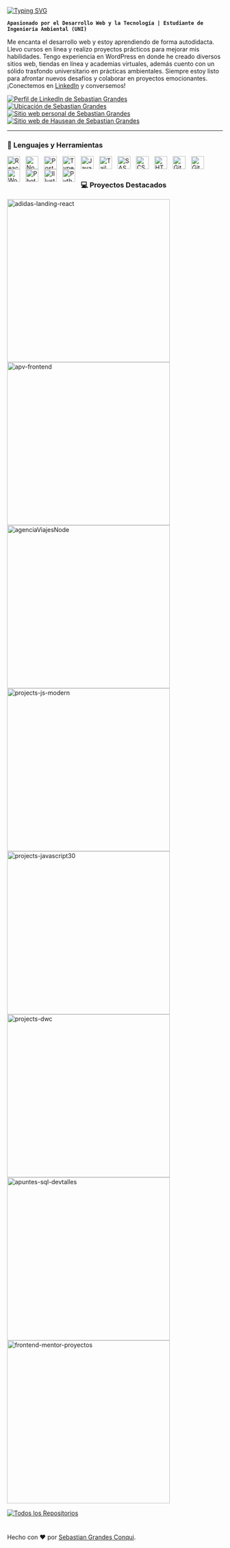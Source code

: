 [![Typing SVG](https://readme-typing-svg.demolab.com?font=Roboto&weight=900&size=30&pause=1000&color=4d597c&vCenter=true&random=false&width=440&height=35&lines=%F0%9F%91%8B+Hola%2C+soy+Sebastian+Grandes;%F0%9F%99%8C+Bienvenido+a+mi+GitHub)](https://git.io/typing-svg)  

**`Apasionado por el Desarrollo Web y la Tecnología | Estudiante de Ingeniería Ambiental (UNI)`**

Me encanta el desarrollo web y estoy aprendiendo de forma autodidacta. Llevo cursos en línea y realizo proyectos prácticos para mejorar mis habilidades. Tengo experiencia en WordPress en donde he creado diversos sitios web, tiendas en línea y academias virtuales, además cuento con un sólido trasfondo universitario en prácticas ambientales. Siempre estoy listo para afrontar nuevos desafíos y colaborar en proyectos emocionantes. ¡Conectemos en [LinkedIn](https://www.linkedin.com/in/sebasgrandes/) y conversemos!

<p align="left">
  <a href="https://www.linkedin.com/in/sebasgrandes">
     <img alt="Perfil de LinkedIn de Sebastian Grandes" title="Conversemos por LinkedIn" src="https://img.shields.io/badge/sebasgrandes-sebasgrandes?style=for-the-badge&logo=linkedin&labelColor=005fbd&color=006cd7"/></a> 
  <a href="#">
     <img alt="Ubicación de Sebastian Grandes" title="Lima, Perú" src="https://img.shields.io/badge/Per%C3%BA-sebasgrandes?style=for-the-badge&logo=googlemaps&logoColor=white&label=Lima&labelColor=c94034&color=ea4335"/></a>
<!--   <a href="https://github.com/sebasgrandes?tab=repositories">
     <img alt="Repositorios de Sebastian Grandes en GitHub" title="Mis repositorios" src="https://img.shields.io/badge/Mis%20Repositorios-sebasgrandes?style=for-the-badge&logo=files&logoColor=white&labelColor=313649&color=3f4965"/></a> -->
  <a href="https://sebastiangrandes.com">
     <img alt="Sitio web personal de Sebastian Grandes" title="sitio web sebastiangrandes.com" src="https://img.shields.io/badge/sebastiangrandes.com-sebasgrandes?style=for-the-badge&logo=googlechrome&logoColor=white&labelColor=0000b7&color=0000df"/></a> 
  <a href="https://hausean.com">
     <img alt="Sitio web de Hausean de Sebastian Grandes" title="sitio web hausean.com" src="https://img.shields.io/badge/hausean.com-sebasgrandes?style=for-the-badge&logo=googlechrome&logoColor=white&labelColor=4d00c7&color=6300ff"/></a>
</p>

---

### 🧰 Lenguajes y Herramientas

<img align="left" alt="React" width="30px" style="padding-right:10px;" src="https://cdn.jsdelivr.net/gh/devicons/devicon/icons/react/react-original.svg" />
<img align="left" alt="NodeJS" width="30px" style="padding-right:10px;" src="https://cdn.jsdelivr.net/gh/devicons/devicon/icons/nodejs/nodejs-original.svg" />
<img align="left" alt="PostgreSQL" width="30px" style="padding-right:10px;" src="https://cdn.jsdelivr.net/gh/devicons/devicon@latest/icons/postgresql/postgresql-original.svg" />
<img align="left" alt="TypeScript" width="30px" style="padding-right:10px;" src="https://cdn.jsdelivr.net/gh/devicons/devicon/icons/typescript/typescript-plain.svg" />
<img align="left" alt="JavaScript" width="30px" style="padding-right:10px;" src="https://cdn.jsdelivr.net/gh/devicons/devicon/icons/javascript/javascript-plain.svg" />
<img align="left" alt="TailwindCSS" width="30px" style="padding-right:10px;" src="https://cdn.jsdelivr.net/gh/devicons/devicon@latest/icons/tailwindcss/tailwindcss-original.svg" />
<img align="left" alt="SASS" width="30px" style="padding-right:10px;" src="https://cdn.jsdelivr.net/gh/devicons/devicon@latest/icons/sass/sass-original.svg" />
<img align="left" alt="CSS" width="30px" style="padding-right:10px;" src="https://cdn.jsdelivr.net/gh/devicons/devicon/icons/css3/css3-plain.svg" />
<img align="left" alt="HTML" width="30px" style="padding-right:10px;" src="https://cdn.jsdelivr.net/gh/devicons/devicon/icons/html5/html5-plain.svg" />
<img align="left" alt="GitHub" width="30px" style="padding-right:10px;" src="https://cdn.jsdelivr.net/gh/devicons/devicon/icons/github/github-original.svg" />
<img align="left" alt="Git" width="30px" style="padding-right:10px;" src="https://cdn.jsdelivr.net/gh/devicons/devicon/icons/git/git-original.svg" />
<img align="left" alt="WordPress" width="30px" style="padding-right:10px;" src="https://cdn.jsdelivr.net/gh/devicons/devicon@latest/icons/wordpress/wordpress-plain.svg" />
<img align="left" alt="Photoshop" width="30px" style="padding-right:10px;" src="https://cdn.jsdelivr.net/gh/devicons/devicon@latest/icons/photoshop/photoshop-original.svg" />
<img align="left" alt="Illustrator" width="30px" style="padding-right:10px;" src="https://cdn.jsdelivr.net/gh/devicons/devicon@latest/icons/illustrator/illustrator-plain.svg" />
<img align="left" alt="Python" width="30px" style="padding-right:10px;" src="https://cdn.jsdelivr.net/gh/devicons/devicon/icons/python/python-plain.svg" />
<br />

#

### 💻 Proyectos Destacados

<p align="left">
  <a href="https://github.com/sebasgrandes/adidas-landing-react"><img width="380" src="https://github-readme-stats.vercel.app/api/pin/?username=sebasgrandes&repo=adidas-landing-react&theme=react&bg_color=4d597c&title_color=f6f7f9&hide_border=true&icon_color=26c9fc&show_icons=false" alt="adidas-landing-react"></a>
  <a href="https://github.com/sebasgrandes/apv-frontend"><img width="380" src="https://github-readme-stats.vercel.app/api/pin?username=sebasgrandes&repo=apv-frontend&theme=react&bg_color=4d597c&title_color=f6f7f9&hide_border=true&icon_color=26c9fc&show_icons=false" alt="apv-frontend"></a>
  <a href="https://github.com/sebasgrandes/agenciaViajesNode"><img width="380" src="https://github-readme-stats.vercel.app/api/pin/?username=sebasgrandes&repo=agenciaViajesNode&theme=react&bg_color=4d597c&title_color=f6f7f9&hide_border=true&icon_color=26c9fc&show_icons=false" alt="agenciaViajesNode"></a>
  <a href="https://github.com/sebasgrandes/projects-js-modern"><img width="380" src="https://github-readme-stats.vercel.app/api/pin/?username=sebasgrandes&repo=projects-js-modern&theme=react&bg_color=4d597c&title_color=f6f7f9&hide_border=true&icon_color=26c9fc&show_icons=false&show_description=false" alt="projects-js-modern"></a>
  <a href="https://github.com/sebasgrandes/projects-javascript30"><img width="380" src="https://github-readme-stats.vercel.app/api/pin/?username=sebasgrandes&repo=projects-javascript30&theme=react&bg_color=4d597c&title_color=f6f7f9&hide_border=true&icon_color=26c9fc&show_icons=false" alt="projects-javascript30"></a>
  <a href="https://github.com/sebasgrandes/projects-dwc"><img width="380" src="https://github-readme-stats.vercel.app/api/pin/?username=sebasgrandes&repo=projects-dwc&theme=react&bg_color=4d597c&title_color=f6f7f9&hide_border=true&icon_color=26c9fc&show_icons=false&show_description=false" alt="projects-dwc"></a>
  <a href="https://github.com/sebasgrandes/apuntes-sql-devtalles"><img width="380" src="https://github-readme-stats.vercel.app/api/pin/?username=sebasgrandes&repo=apuntes-sql-devtalles&theme=react&bg_color=4d597c&title_color=f6f7f9&hide_border=true&icon_color=26c9fc&show_icons=false" alt="apuntes-sql-devtalles"></a>
  <a href="https://github.com/sebasgrandes/frontend-mentor-proyectos"><img width="380" src="https://github-readme-stats.vercel.app/api/pin/?username=sebasgrandes&repo=frontend-mentor-proyectos&theme=react&bg_color=4d597c&title_color=f6f7f9&hide_border=true&icon_color=26c9fc&show_icons=false" alt="frontend-mentor-proyectos"></a>
</p>

<a href="https://github.com/sebasgrandes?tab=repositories"><img alt="Todos los Repositorios" title="Todos los Repositorios" src="https://img.shields.io/badge/Todos%20Mis%20Repositorios-sebasgrandes?style=for-the-badge&logo=files&logoColor=white&labelColor=313649&color=3f4965"/></a>

#

Hecho con ❤️ por [Sebastian Grandes Conqui](https://www.linkedin.com/in/sebasgrandes).
